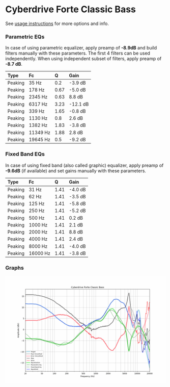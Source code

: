 # Cyberdrive Forte Classic Bass
See [usage instructions](https://github.com/jaakkopasanen/AutoEq#usage) for more options and info.

### Parametric EQs
In case of using parametric equalizer, apply preamp of **-8.9dB** and build filters manually
with these parameters. The first 4 filters can be used independently.
When using independent subset of filters, apply preamp of **-8.7 dB**.

| Type    | Fc       |    Q | Gain     |
|:--------|:---------|:-----|:---------|
| Peaking | 35 Hz    | 0.2  | -3.9 dB  |
| Peaking | 178 Hz   | 0.67 | -5.0 dB  |
| Peaking | 2345 Hz  | 0.63 | 8.8 dB   |
| Peaking | 6317 Hz  | 3.23 | -12.1 dB |
| Peaking | 339 Hz   | 1.65 | -0.8 dB  |
| Peaking | 1130 Hz  | 0.8  | 2.6 dB   |
| Peaking | 1382 Hz  | 1.83 | -3.8 dB  |
| Peaking | 11349 Hz | 1.88 | 2.8 dB   |
| Peaking | 19645 Hz | 0.5  | -9.2 dB  |

### Fixed Band EQs
In case of using fixed band (also called graphic) equalizer, apply preamp of **-9.6dB**
(if available) and set gains manually with these parameters.

| Type    | Fc       |    Q | Gain    |
|:--------|:---------|:-----|:--------|
| Peaking | 31 Hz    | 1.41 | -4.0 dB |
| Peaking | 62 Hz    | 1.41 | -3.5 dB |
| Peaking | 125 Hz   | 1.41 | -5.8 dB |
| Peaking | 250 Hz   | 1.41 | -5.2 dB |
| Peaking | 500 Hz   | 1.41 | 0.2 dB  |
| Peaking | 1000 Hz  | 1.41 | 2.1 dB  |
| Peaking | 2000 Hz  | 1.41 | 8.8 dB  |
| Peaking | 4000 Hz  | 1.41 | 2.4 dB  |
| Peaking | 8000 Hz  | 1.41 | -4.0 dB |
| Peaking | 16000 Hz | 1.41 | -3.8 dB |

### Graphs
![](./Cyberdrive%20Forte%20Classic%20Bass.png)